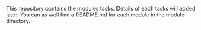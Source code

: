 This repository contains the modules tasks. Details of each tasks will added later. You can as well find a README.md for each module in the module directory.
